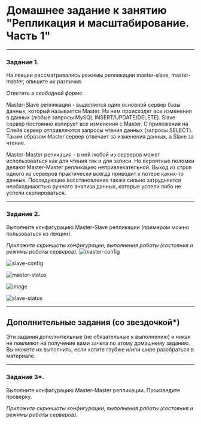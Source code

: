# Домашнее задание к занятию "Репликация и масштабирование. Часть 1"

---

### Задание 1.

На лекции рассматривались режимы репликации master-slave, master-master, опишите их различия.

*Ответить в свободной форме.*

Master-Slave репликация - выделяется один основной сервер базы данных, который называется Master. На нем происходят все изменения в данных (любые запросы MySQL INSERT/UPDATE/DELETE). Slave сервер постоянно копирует все изменения с Master. С приложения на Слейв сервер отправляются запросы чтения данных (запросы SELECT). Таким образом Master сервер отвечает за изменения данных, а Slave за чтение.

Master-Master репикация - в ней любой из серверов может использоваться как для чтения так и для записи. Но вероятные поломки делают Master-Master репликацию непривлекательной. Выход из строя одного из серверов практически всегда приводит к потере каких-то данных. Последующее восстановление также сильно затрудняется необходимостью ручного анализа данных, которые успели либо не успели скопироваться.

---

### Задание 2.

Выполните конфигурацию Master-Slave репликации (примером можно пользоваться из лекции).

*Приложите скриншоты конфигурации, выполнения работы (состояния и режимы работы серверов).*
![master-config](https://user-images.githubusercontent.com/105008137/181934470-61bfa8fb-acc7-4064-b37b-f3d3df0d8d96.png)

![slave-config](https://user-images.githubusercontent.com/105008137/181934476-6a5905fd-a88a-4c1b-b163-a04869bd7607.png)

![master-status](https://user-images.githubusercontent.com/105008137/181934579-e8fac422-cc2e-4d82-a585-fe805b8609b1.png)

![image](https://user-images.githubusercontent.com/105008137/181934534-894211a5-f631-495b-b990-c2adbe4017bd.png)

![slave-status](https://user-images.githubusercontent.com/105008137/181934590-28621d41-cbb3-4128-a46c-a87104dcac8f.png)



---

## Дополнительные задания (со звездочкой*)

Эти задания дополнительные (не обязательные к выполнению) и никак не повлияют на получение вами зачета по этому домашнему заданию. Вы можете их выполнить, если хотите глубже и/или шире разобраться в материале.

---

### Задание 3*. 

Выполните конфигурацию Master-Master репликации. Произведите проверку.

*Приложите скриншоты конфигурации, выполнения работы (состояния и режимы работы серверов).*

